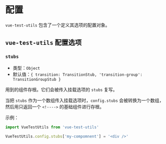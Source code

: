 # 配置

`vue-test-utils` 包含了一个定义其选项的配置对象。

## `vue-test-utils` 配置选项

### `stubs`

- 类型：`Object`
- 默认值：`{
  transition: TransitionStub,
  'transition-group': TransitionGroupStub
}`

用到的组件存根。它们会被传入挂载选项的 `stubs` 复写。

当把 `stubs` 作为一个数组传入挂载选项时，`config.stubs` 会被转换为一个数组，然后用只返回一个 `<!---->` 的基础组件进行存根。

示例：

```js
import VueTestUtils from 'vue-test-utils'

VueTestUtils.config.stubs['my-compomnent'] = '<div />'
```

